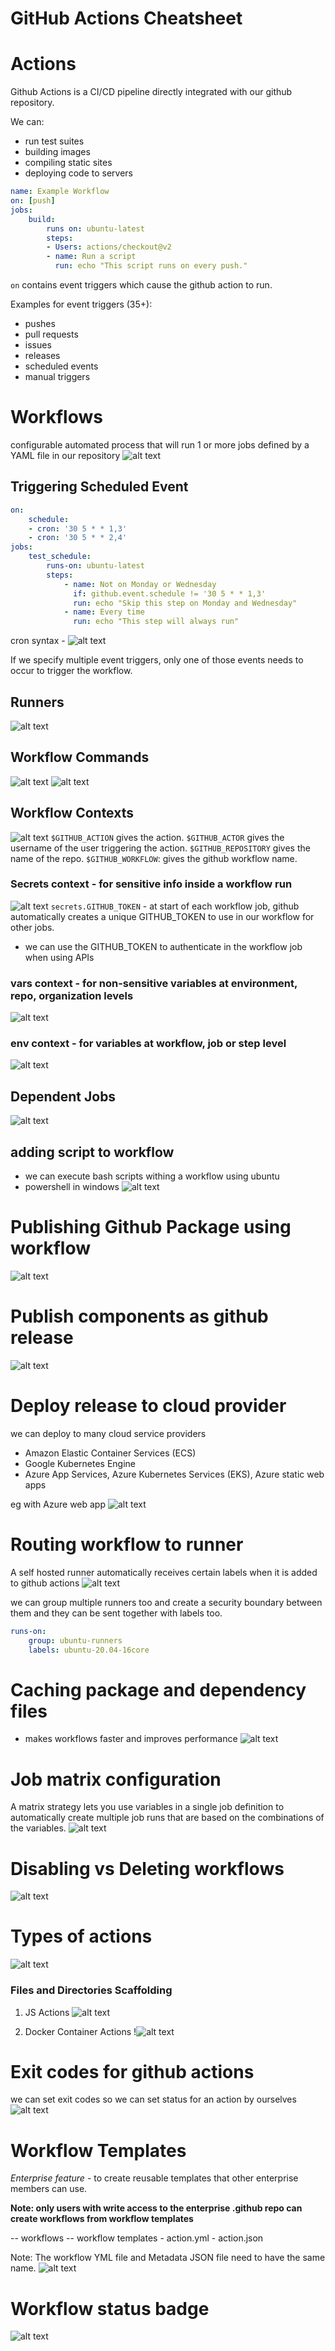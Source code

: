 # GitHub Actions Cheatsheet

# Actions
Github Actions is a CI/CD pipeline directly integrated with our github repository.

We can:
- run test suites
- building images
- compiling static sites
- deploying code to servers

```yaml
name: Example Workflow
on: [push]
jobs:
	build:
		runs on: ubuntu-latest
		steps:
		- Users: actions/checkout@v2
		- name: Run a script
		  run: echo "This script runs on every push."
```

`on` contains event triggers which cause the github action to run.

Examples for event triggers (35+):
- pushes
- pull requests
- issues
- releases
- scheduled events
- manual triggers

# Workflows
configurable automated process that will run 1 or more jobs
defined by a YAML file in our repository
![alt text](<./assets/github_actions/Pasted image 20240728233000.png>)

## Triggering Scheduled Event
```yaml
on:
	schedule:
	- cron: '30 5 * * 1,3'
	- cron: '30 5 * * 2,4'
jobs:
	test_schedule:
		runs-on: ubuntu-latest
		steps:
			- name: Not on Monday or Wednesday
			  if: github.event.schedule != '30 5 * * 1,3'
			  run: echo "Skip this step on Monday and Wednesday"
			- name: Every time 
			  run: echo "This step will always run"
```

cron syntax - 
![alt text](<./assets/github_actions/Pasted image 20240728233720.png>)

If we specify multiple event triggers, only one of those events needs to occur to trigger the workflow.


## Runners

![alt text](<./assets/github_actions/Pasted image 20240729030214.png>)

## Workflow Commands

![alt text](<./assets/github_actions/Pasted image 20240729034328.png>)
![alt text](<./assets/github_actions/Pasted image 20240729034357.png>)


## Workflow Contexts
![alt text](<./assets/github_actions/Pasted image 20240729035134.png>)
`$GITHUB_ACTION` gives the action.
`$GITHUB_ACTOR` gives the username of the user triggering the action.
`$GITHUB_REPOSITORY` gives the name of the repo.
`$GITHUB_WORKFLOW`: gives the github workflow name.

### Secrets context - for sensitive info inside a workflow run
![alt text](<./assets/github_actions/Pasted image 20240729040557.png>)
`secrets.GITHUB_TOKEN` - at start of each workflow job, github automatically creates a unique GITHUB_TOKEN to use in our workflow for other jobs.
- we can use the GITHUB_TOKEN to authenticate in the workflow job when using APIs

### vars context - for non-sensitive variables at environment, repo, organization levels
![alt text](<./assets/github_actions/Pasted image 20240729040753.png>)
### env context - for variables at workflow, job or step level
![alt text](<./assets/github_actions/Pasted image 20240729041342.png>)


## Dependent Jobs
![alt text](<./assets/github_actions/Pasted image 20240729035902.png>)



## adding script to workflow
- we can execute bash scripts withing a workflow using ubuntu
- powershell in windows
![alt text](<./assets/github_actions/Pasted image 20240729042131.png>)


# Publishing Github Package using workflow
![alt text](<./assets/github_actions/Pasted image 20240729042524.png>)

# Publish components as github release
![alt text](<./assets/github_actions/Pasted image 20240729042811.png>)

# Deploy release to cloud provider
we can deploy to many cloud service providers
- Amazon Elastic Container Services (ECS)
- Google Kubernetes Engine
- Azure App Services, Azure Kubernetes Services (EKS), Azure static web apps

eg with Azure web app
![alt text](<./assets/github_actions/Pasted image 20240729043124.png>)

# Routing workflow to runner
A self hosted runner automatically receives certain labels when it is added to github actions
![alt text](<./assets/github_actions/Pasted image 20240729043546.png>)

we can group multiple runners too  and create a security boundary between them and they can be sent together with labels too.
```yaml
runs-on:
	group: ubuntu-runners
	labels: ubuntu-20.04-16core
```


# Caching package and dependency files
- makes workflows faster and improves performance
![alt text](<./assets/github_actions/Pasted image 20240729044100.png>)

# Job matrix configuration
A matrix strategy lets you use variables in a single job definition to automatically create multiple job runs that are based on the combinations of the variables. 
![alt text](<./assets/github_actions/Pasted image 20240729044614.png>)


# Disabling vs Deleting workflows
![alt text](<./assets/github_actions/Pasted image 20240729045048.png>)

# Types of actions
![alt text](<./assets/github_actions/Pasted image 20240729045151.png>)

### Files and Directories Scaffolding

1. JS Actions
	![alt text](<./assets/github_actions/Pasted image 20240729045658.png>)
	
2. Docker Container Actions
	!![alt text](<./assets/github_actions/Pasted image 20240729045758.png>)


# Exit codes for github actions
we can set exit codes so we can set status for an action by ourselves
![alt text](<./assets/github_actions/Pasted image 20240729045912.png>)


# Workflow Templates
*Enterprise feature* - to create reusable templates that other enterprise members can use.

**Note: only users with write access to the enterprise .github repo can create workflows from workflow templates** 

-- workflows
-- workflow templates
	- action.yml
	- action.json

Note: The workflow YML file and Metadata JSON file need to have the same name.
![alt text](<./assets/github_actions/Pasted image 20240729050433.png>)


# Workflow status badge
![alt text](<./assets/github_actions/Pasted image 20240729044342.png>)

